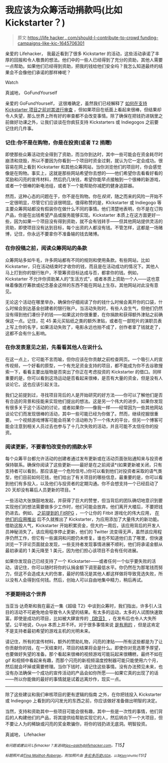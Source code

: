 # 我应该为众筹活动捐款吗(比如 Kickstarter？)

> 原文:[https://life hacker . com/should-I-contribute-to-crowd funding-campaigns-like-kic-1645706301](https://lifehacker.com/should-i-contribute-to-crowdfunding-campaigns-like-kic-1645706301)

亲爱的 Lifehacker，
我最近看到了很多 Kickstarter 的活动，这些活动承诺了丰厚的回报和令人敬畏的想法。他们中的一些人已经得到了充分的资助，其他人需要一点帮助。如果他们已经得到资助，把我的钱给他们安全吗？我怎么知道最终的结果会不会像他们承诺的那样棒呢？

Watch

真诚地，
GoFundYourself

亲爱的 GoFundYourself，
这很难确定，虽然我们已经解释了 [如何在支持 Kickstarter 项目之前对其进行审查](https://lifehacker.com/how-to-vet-a-kickstarter-project-before-you-back-it-5898965) ，但如果项目在纸面上看起来很棒，但结果却令人失望，那么世界上所有好的审查都不会改变事情。除了确保在把钱扔进锅里之前做好功课之外，让我们谈谈在你疯狂支持 Kickstarters 或 Indiegogos 之前要记住的几件事。

### 记住:你不是在购物，你是在投资(或者 T2 捐赠)

即使那些众筹活动完全得到了资助，而当你到达时，其中一些可能会在资金耗尽时崩溃和烧毁，所以不要因为你看到一个项目时资金过剩，就认为它一定会成功。很容易在网上看到 Kickstarter 和其他众筹网站，当你浏览他们的项目时，你会感觉像是在购物。事实上，这就是那些网站希望你去想的——他们希望你去看看好看的奖励和闪亮的宣传材料，然后扔几块钱，希望你能早点接触到一个很棒的新游戏，或者一个很棒的新电池组，或者下一个能帮助你减肥的健身追踪器。

然而，这种心态的问题在于，你不是在购物。你在*投资*，随之而来的风险一开始不一定很明显，尽管它们应该很明显。值得称赞的是，KIckstarter 或 Indiegogo 等主要众筹网站都没有假装你在做什么不同的事情。他们清楚地表明，你不是在订购产品，你是在出钱希望产品或服务能够实现。Kickstarter 本质上在这方面更好一些，因为如果一个项目没有得到资助，就不会有钱转手——但其他网站提供灵活的资助，即使项目没有达到目标，每个出资的人都没有钱。不管怎样，这都是一场赌博，记住，你永远不要拿你不准备输的钱去赌博。

### 在你投稿之前，阅读众筹网站的条款

众筹网站多如牛毛，许多网站都有不同的规则和使用条款。有些网站，比如 Kickstarter，只在活动结束时才收你的钱，而且是在活动成功的情况下。其他人马上打到你的银行账户，不管筹资目标达成与否，都拿你的钱。例如，Kickstarter 不允许你资助某人的“生活方式”，或者本质上资助一个人——这也意味着像医疗筹款或纪念基金这样的东西不能在网站上生存。其他网站对此没有意见。

无论这个活动在哪里举办，确保你仔细阅读了你的钱什么时候会离开你的口袋，什么时候会到达基金创建者的银行账户。当活动失败时，有些人会生气，但他们仍然没有得到他们凑份子的钱——如果这对你很重要，在你捐款和获得额外津贴之前确保这一点。记住，花 45 美元买贴纸之类的额外津贴，或者在一部短片的演职员表上写上你的名字，如果活动失败了，电影永远也拍不成了，创作者拿了钱就走了，这都不会有什么影响。

### 在你发表意见之前，先看看其他人在说什么

在这一点上，它可能不言而喻，但你应该在你贡献之前检查网页。一个吸引人的宣传视频，一个好看的原型，一个有充足资金支持的项目，都不能成为你不去谷歌搜索一下，看看主要出版物是否突出了你正在考虑投资的 Kickstarter 的借口。同样重要的是，你可以看到这场运动是否看起来很棒，是否有大量的资金，但是没有人谈论它。这也应该引起关注。

我们之前提到过，寻找项目背后的人是开始研究的好方法——你可以了解他们是否有合适的背景和技能来实现他们提出的想法。这是另一个伟大的进步。如果你发现有很多关于这个活动的讨论，或者如果你——像我一样——经常因为一些其他网站谈论它们而发现很棒的活动，其中一些可能已经为你做了。然而，继续挖掘很重要。一个视频游戏博客可能会将某个活动称为下一个伟大的平台，但另一个博客可能会注意到相关人员过去也参与了十几次失败的活动，并且可能不太信任你的投资。

### 阅读更新，不要害怕改变你的捐款水平

每个众筹平台都允许活动的创建者通过发布更新或在活动页面张贴通知来与投资者保持联系。确保你阅读了这些更新——最好是在之前阅读*(如果更新被关闭，只有支持者可以看到，那应该是一个危险信号。)你可以看到他们对投资者采取的语气类型，他们目前如何花钱，他们给出了有关项目的哪些信息，最重要的是，你可以看到他们有多投入，以及他们与投资者的定期沟通。你不会想支持一个已经启动了 20 天却没有幕后人员更新的项目。*

一些活动大张旗鼓地发起，并获得了巨大的赞誉，但当背后的团队确切地意识到要实现他们的想法需要做多少工作时，他们可能会放弃。他们离开大楼后，不要把钱扔进去。例如， [之前提到的 FitRPG](http://lifehacker.com/fitrpg-turns-your-fitbit-into-a-game-you-play-with-frie-1602140820) ，一个让你的 Fitbit 游戏化的伟大应用， [在他们的应用推出](https://www.kickstarter.com/projects/fitrpg/fitrpg-gamifying-fitness-trackers-fitbit-for-ios-a) 后不久就推出了 Kickstarter，为应用添加了大量伟大的新功能。借助这股人气，Kickstarter 开始积累资金，但大约一周后，该应用背后的开发人员神秘消失了。该应用程序停止更新，他们的 Twitter 流变得无声，虽然该应用程序仍然工作，但它有一些漏洞和问题仍未修复。谁也不知道他们去了哪里，但快速浏览一下评论页面就会发现，一些支持者发现事情进展不顺利，他们将承诺金额从最初承诺的 1 美元降至 1 美元，因为他们担心该项目不会有任何进展。

如果你发现自己已经支持了一个 Kickstarter——或者任何一个似乎要失败的活动，请记住，你可以随时将你的认捐金额下调至最低水平。你仍然在为那笔钱而努力，但这不会造成太大的伤害，最好的情况是其他人都这样做将导致竞选失败，所以没有人会得到任何钱。然后，创始人可以自由地集中精力，稍后再试。

### 不要期待这个世界

当亚当·达奇斯和我在最近一集《超级 T2》中谈到众筹时，我们指出，许多引人注目的活动不可避免地会导致令人失望的结果。有太多的运动，太多的人试图快速致富。即使是成功的项目，比如被大肆宣传的 [【欧亚】](https://www.ouya.tv/) ，在发布后也令人大失所望。公平地说，Ouya 本质上并不坏。对于很多事情来说 [是有用的](https://lifehacker.com/the-ouya-doesnt-actually-suck-how-to-make-the-indie-c-1435471476) ，但是这肯定不是支持者最初希望的游戏主机的光明未来。

请记住，所有的宣传材料，额外的赞助礼物，闪亮的津贴——所有这些都是为了让你贡献你的钱，在一天结束时，项目的结果将会是什么。即使你对竞选寄予厚望，也要做好失望的准备。那个看起来很棒的视频游戏可能玩起来很糟糕，最终不如在 gif 和视频中看起来有趣，而那个闪亮的新视频温度控制器可能只能使用六个月，然后就会坏掉或需要修理。当你下钱时，请记住这些事情。没有办法预见未来，也没有办法确保一个成功的宣传活动的产品会如你所愿——如果它真的出现了的话——所以你能做的最好的事情就是试着远离炒作，现实一点。

* * *

除了这些建议和我们审核项目的更有逻辑的指南 之外，在你把钱投入 Kickstarter 或 Indiegogo 上看到的闪闪发光的东西之前，你应该做好准备做出明智的决定。

当然，支持和资助其中一些项目可能会很有趣，其中一些是一次性的事情，他们背后的人构建他们的产品，将其提供给帮助实现它的人，然后转向下一个大项目，但不要让人为的稀缺或闪亮的奖金欺骗你，将你的钱扔进无底洞。明智投资。

真诚地，
Lifehacker

*<small>有问题或建议问 Lifehacker？发送给</small>*[*<small>tips+asklh@lifehacker.com</small>*](mailto:tips+asklh@lifehacker.com)*<small>。</small>T15】*

*<small>标题照片由</small>*[*<small>Tina Mailhot-Roberge</small>*](http://vervex.ca/)*<small>。附加照片由</small>* [*<small>多伦多历史</small>*](https://www.flickr.com/photos/torontohistory/9568281509)*<small></small>*<small>[*<small>USDA</small>*](https://www.flickr.com/photos/usdagov/8230786746)*<small>，以及</small>*[*<small>Kletr</small>*](http://www.shutterstock.com/pic.mhtml?id=202818121&src=id)*<small>(shuttle)</small>T51】*</small>

<small></small>